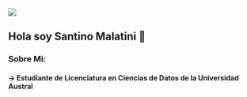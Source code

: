<img src="https://i.imgur.com/3hyzn0c.png"/>

## Hola soy Santino Malatini 👋

### Sobre Mi:

#### → Estudiante de Licenciatura en Ciencias de Datos de la Universidad Austral
